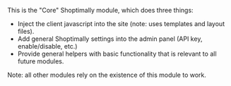 This is the "Core" Shoptimally module, which does three things:

- Inject the client javascript into the site (note: uses templates and layout files).
- Add general Shoptimally settings into the admin panel (API key, enable/disable, etc.)
- Provide general helpers with basic functionality that is relevant to all future modules.

Note: all other modules rely on the existence of this module to work.
